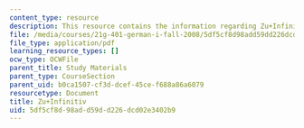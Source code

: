 ```yaml
---
content_type: resource
description: This resource contains the information regarding Zu+Infinitiv.
file: /media/courses/21g-401-german-i-fall-2008/5df5cf8d98add59dd226dcd02e3402b9_MIT21G_401F08_zu_inf.pdf
file_type: application/pdf
learning_resource_types: []
ocw_type: OCWFile
parent_title: Study Materials
parent_type: CourseSection
parent_uid: b0ca1507-cf3d-dcef-45ce-f688a86a6079
resourcetype: Document
title: Zu+Infinitiv
uid: 5df5cf8d-98ad-d59d-d226-dcd02e3402b9
---
```

